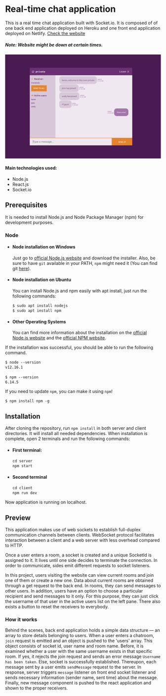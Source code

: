 # Real-time chat application
 
This is a real time chat application built with Socket.io. It is composed of of one back end application deployed on Heroku and one front end application deployed on Netlify. [Check the website](https://borntochat.netlify.app)
##### Note: Website might be down at certain times.

![img](https://github.com/vuusale/realtimechat/blob/master/screenshot.PNG)

#### Main technologies used:
<ul>
  <li>Node.js</li>
  <li>React.js</li>
  <li>Socket.io</li>
</ul>

## Prerequisites
It is needed to install Node.js and Node Package Manager (npm) for development purposes.

### Node
- #### Node installation on Windows

  Just go to [official Node.js website](https://nodejs.org/) and download the installer.
Also, be sure to have `git` available in your PATH, `npm` might need it (You can find git [here](https://git-scm.com/)).

- #### Node installation on Ubuntu

  You can install Node.js and npm easily with apt install, just run the following commands:

      $ sudo apt install nodejs
      $ sudo apt install npm

- #### Other Operating Systems
  You can find more information about the installation on the [official Node.js website](https://nodejs.org/) and the [official NPM website](https://npmjs.org/).

If the installation was successful, you should be able to run the following command.

    $ node --version
    v12.16.1

    $ npm --version
    6.14.5

If you need to update `npm`, you can make it using `npm`!

    $ npm install npm -g
    

## Installation
  After cloning the repository, run `npm install` in both server and client directories. It will install all needed dependencies. When installation is complete, open 2 terminals and run the following commands:
  - #### First terminal:
    
        cd server
        npm start
    
  - #### Second terminal

        cd client
        npm run dev
      
  Now application is running on localhost.
  
## Preview
This application makes use of web sockets to establish full-duplex communication channels between clients. WebSocket protocol facilitates interaction between a client and a web server with less overhead compared to HTTP.

Once a user enters a room, a socket is created and a unique SocketId is assigned to it. It lives until one side decides to terminate the connection. In order to communicate, sides emit different requests to socket listeners. 

In this project, users visiting the website can view current rooms and join one of them or create a new one. Data about current rooms are obtained through a get request to the back end. In rooms, they can send messages to other users. In addition, users have an option to choose a particular recipient and send messages to it only. For this purpose, they can just click the username of that user in the active users list on the left pane. There also exists a button to reset the receivers to everybody.

### How it works
Behind the scenes, back end application holds a simple data structure — an array to store details belonging to users. When a user enters a chatroom, `join` request is emitted and an object is pushed to the 'users' array. This object consists of socket id, user name and room name. Before, it is examined whether a user with the same username exists in that specific room. If yes, it rejects the join request and sends an error message `Username has been taken`. Else, socket is successfully established. Thereupon, each message sent by a user emits `sendMessage` request to the server. In response, server triggers `message` listener on front end socket listener and sends necessary information (sender name, sent time) about the message. Finally, new message component is pushed to the react application and shown to the proper receivers.
